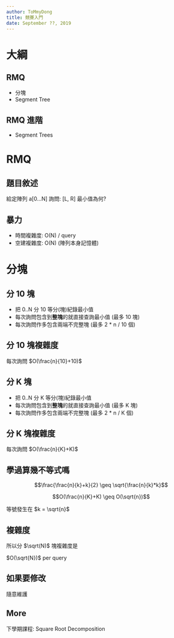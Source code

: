 ```yaml
---
author: ToMmyDong
title: 競賽入門
date: September ??, 2019
---
```


# 大綱

## RMQ

- 分塊
- Segment Tree

## RMQ 進階

- Segment Trees

# RMQ

## 題目敘述

給定陣列 a[0...N] 詢問: [L, R] 最小值為何?

## 暴力

- 時間複雜度: O(N) / query
- 空建複雜度: O(N) (陣列本身記憶體)

# 分塊

## 分 10 塊

- 把 0..N 分 10 等分(塊)紀錄最小值
- 每次詢問包含到**整塊**的就直接查詢最小值 (最多 10 塊)
- 每次詢問作多包含兩端不完整塊 (最多 2 * n / 10 個)

## 分 10 塊複雜度

每次詢問 $O(\frac{n}{10}+10)$

## 分 K 塊

- 把 0..N 分 K 等分(塊)紀錄最小值
- 每次詢問包含到**整塊**的就直接查詢最小值 (最多 K 塊)
- 每次詢問作多包含兩端不完整塊 (最多 2 * n / K 個)

## 分 K 塊複雜度

每次詢問 $O(\frac{n}{K}+K)$

## 學過算幾不等式嗎

$$\frac{\frac{n}{k}+k}{2} \geq \sqrt{\frac{n}{k}*k}$$

$$O(\frac{n}{K}+K) \geq O(\sqrt{n})$$

等號發生在 $k = \sqrt{n}$

## 複雜度

所以分 $\sqrt(N)$ 塊複雜度是

$O(\sqrt{N})$ per query

## 如果要修改

隨意維護

## More

下學期課程: Square Root Decomposition

